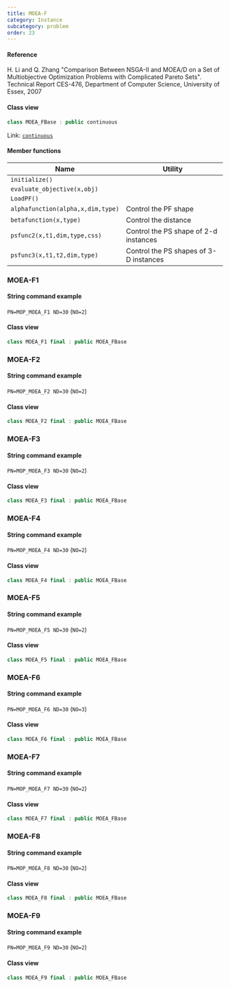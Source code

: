 ```yaml
---
title: MOEA-F
category: Instance
subcategory: problem
order: 23
---
```


#### Reference

H. Li and Q. Zhang
"Comparison Between NSGA-II and MOEA/D on a Set of Multiobjective Optimization Problems with Complicated Pareto Sets".
Technical Report CES-476, Department of Computer Science, University of Essex, 2007

#### Class view
```c++
class MOEA_FBase : public continuous
```
Link: [`continuous`](../../../Core/problem/continuous)

#### Member functions

|Name|Utility|
|-|-|
|`initialize()`||
|`evaluate_objective(x,obj)`||
|`LoadPF()`||
|`alphafunction(alpha,x,dim,type)`|Control the PF shape|
|`betafunction(x,type)`|Control the distance|
|`psfunc2(x,t1,dim,type,css)`|Control the PS shape of 2-d instances|
|`psfunc3(x,t1,t2,dim,type)`|Control the PS shapes of 3-D instances|

### MOEA-F1

#### String command example

`PN=MOP_MOEA_F1 ND=30` (`NO=2`)

#### Class view

```c++
class MOEA_F1 final : public MOEA_FBase
```

### MOEA-F2

#### String command example

`PN=MOP_MOEA_F2 ND=30` (`NO=2`)

#### Class view

```c++
class MOEA_F2 final : public MOEA_FBase
```

### MOEA-F3

#### String command example

`PN=MOP_MOEA_F3 ND=30` (`NO=2`)

#### Class view

```c++
class MOEA_F3 final : public MOEA_FBase
```

### MOEA-F4

#### String command example

`PN=MOP_MOEA_F4 ND=30` (`NO=2`)

#### Class view

```c++
class MOEA_F4 final : public MOEA_FBase
```

### MOEA-F5

#### String command example

`PN=MOP_MOEA_F5 ND=30` (`NO=2`)

#### Class view

```c++
class MOEA_F5 final : public MOEA_FBase
```

### MOEA-F6

#### String command example

`PN=MOP_MOEA_F6 ND=30` (`NO=3`)

#### Class view

```c++
class MOEA_F6 final : public MOEA_FBase
```

### MOEA-F7

#### String command example

`PN=MOP_MOEA_F7 ND=30` (`NO=2`)

#### Class view

```c++
class MOEA_F7 final : public MOEA_FBase
```

### MOEA-F8

#### String command example

`PN=MOP_MOEA_F8 ND=30` (`NO=2`)

#### Class view

```c++
class MOEA_F8 final : public MOEA_FBase
```

### MOEA-F9

#### String command example

`PN=MOP_MOEA_F9 ND=30` (`NO=2`)

#### Class view

```c++
class MOEA_F9 final : public MOEA_FBase
```
